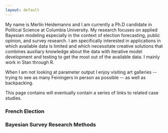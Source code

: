 ```yaml
---
layout: default
---
```


My name is Merlin Heidemanns and I am currently a Ph.D candidate in Political Science at Columbia University. My research focuses on applied Bayesian modeling especially in the context of election forecasting, public opinion, and survey research. I am specifically interested in applications in which available data is limited and which necessitate creative solutions that combines auxiliary knowledge about the data with iterative model development and testing to get the most out of the available data. I mainly work in Stan through R.

When I am not looking at parameter output I enjoy visiting art galleries -- trying to see as many Feiningers in person as possible -- as well as backpacking.

This page contains will eventually contain a series of links to related case studies.

### French Election



### Bayesian Survey Research Methods




